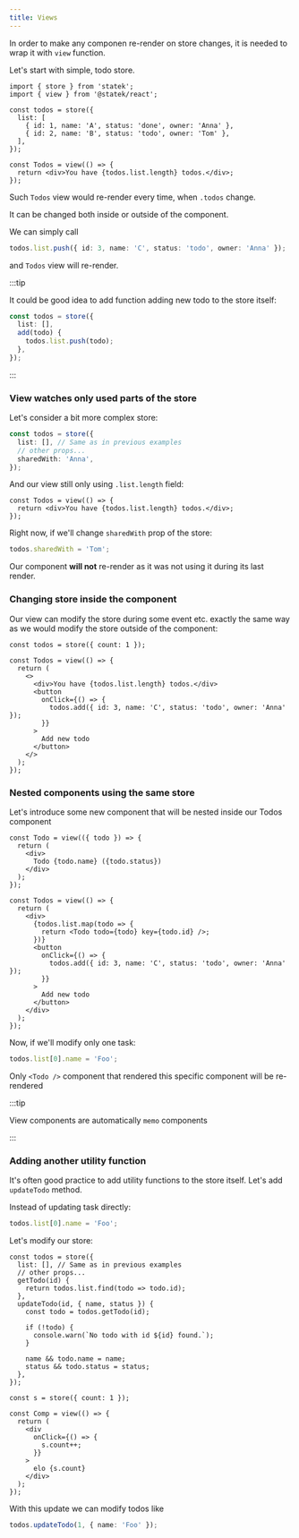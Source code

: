 ```yaml
---
title: Views
---
```


In order to make any componen re-render on store changes, it is needed to wrap it with `view` function.

Let's start with simple, todo store.

```tsx
import { store } from 'statek';
import { view } from '@statek/react';

const todos = store({
  list: [
    { id: 1, name: 'A', status: 'done', owner: 'Anna' },
    { id: 2, name: 'B', status: 'todo', owner: 'Tom' },
  ],
});

const Todos = view(() => {
  return <div>You have {todos.list.length} todos.</div>;
});
```

Such `Todos` view would re-render every time, when `.todos` change.

It can be changed both inside or outside of the component.

We can simply call

```ts
todos.list.push({ id: 3, name: 'C', status: 'todo', owner: 'Anna' });
```

and `Todos` view will re-render.

:::tip

It could be good idea to add function adding new todo to the store itself:

```ts
const todos = store({
  list: [],
  add(todo) {
    todos.list.push(todo);
  },
});
```

:::

### View watches only used parts of the store

Let's consider a bit more complex store:

```ts
const todos = store({
  list: [], // Same as in previous examples
  // other props...
  sharedWith: 'Anna',
});
```

And our view still only using `.list.length` field:

```tsx
const Todos = view(() => {
  return <div>You have {todos.list.length} todos.</div>;
});
```

Right now, if we'll change `sharedWith` prop of the store:

```ts
todos.sharedWith = 'Tom';
```

Our component **will not** re-render as it was not using it during its last render.

### Changing store inside the component

Our view can modify the store during some event etc. exactly the same way as we would modify the store outside of the component:

```tsx
const todos = store({ count: 1 });

const Todos = view(() => {
  return (
    <>
      <div>You have {todos.list.length} todos.</div>
      <button
        onClick={() => {
          todos.add({ id: 3, name: 'C', status: 'todo', owner: 'Anna' });
        }}
      >
        Add new todo
      </button>
    </>
  );
});
```

### Nested components using the same store

Let's introduce some new component that will be nested inside our Todos component

```tsx
const Todo = view(({ todo }) => {
  return (
    <div>
      Todo {todo.name} ({todo.status})
    </div>
  );
});

const Todos = view(() => {
  return (
    <div>
      {todos.list.map(todo => {
        return <Todo todo={todo} key={todo.id} />;
      })}
      <button
        onClick={() => {
          todos.add({ id: 3, name: 'C', status: 'todo', owner: 'Anna' });
        }}
      >
        Add new todo
      </button>
    </div>
  );
});
```

Now, if we'll modify only one task:

```ts
todos.list[0].name = 'Foo';
```

Only `<Todo />` component that rendered this specific component will be re-rendered

:::tip

View components are automatically `memo` components

:::

### Adding another utility function

It's often good practice to add utility functions to the store itself. Let's add `updateTodo` method.

Instead of updating task directly:

```ts
todos.list[0].name = 'Foo';
```

Let's modify our store:

```tsx live
const todos = store({
  list: [], // Same as in previous examples
  // other props...
  getTodo(id) {
    return todos.list.find(todo => todo.id);
  },
  updateTodo(id, { name, status }) {
    const todo = todos.getTodo(id);

    if (!todo) {
      console.warn(`No todo with id ${id} found.`);
    }

    name && todo.name = name;
    status && todo.status = status;
  },
});
```

```tsx live
const s = store({ count: 1 });

const Comp = view(() => {
  return (
    <div
      onClick={() => {
        s.count++;
      }}
    >
      elo {s.count}
    </div>
  );
});
```

With this update we can modify todos like

```ts
todos.updateTodo(1, { name: 'Foo' });
```
